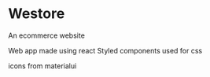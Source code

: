 # Westore
An ecommerce website

Web app made using react
Styled components used for css

icons from materialui
